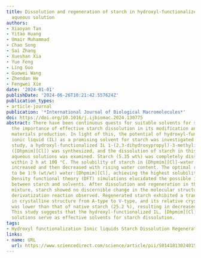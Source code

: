 ```yaml
---
title: Dissolution and regeneration of starch in hydroxyl-functionalized ionic liquid
  aqueous solution
authors:
- Xiaoyan Tan
- Yitao Huang
- Umair Muhammad
- Chao Song
- Sai Zhang
- Xueshan Xia
- Yue Feng
- Ling Guo
- Guowei Wang
- Zhendan He
- Fengwei Xie
date: '2024-01-01'
publishDate: '2024-06-26T10:21:42.557624Z'
publication_types:
- article-journal
publication: '*International Journal of Biological Macromolecules*'
doi: https://doi.org/10.1016/j.ijbiomac.2024.130775
abstract: There have been continuous quests for suitable solvents for starch, given
  the importance of effective starch dissolution in its modification and subsequent
  materials production. In light of this, the potential of hydroxyl-functionalized
  ionic liquid (IL) as a promising solvent for starch was investigated. Within this
  study, a hydroxyl-functionalized IL 1-(2,3-dihydroxypropyl)-3-methylimidazole chloride
  ([Dhpmim][Cl]) was synthesized, and the dissolution of starch in this IL and its
  aqueous solutions was examined. Starch (5.35 wt%) was completely dissolved in [Dhpmim][Cl]
  within 2 h at 100 °C. The solubility of starch in [Dhpmim][Cl]-water mixtures initially
  increased and then decreased with rising water content. The optimal ratio was found
  to be 1:9 (wt/wt) water:[Dhpmim][Cl], achieving the highest solubility at 9.28 wt%.
  Density functional theory (DFT) simulations elucidated the possible interactions
  between starch and solvents. After dissolution and regeneration in the 1:9 water:[Dhpmim][Cl]
  mixture, starch showed no discernible change in the molecular structure, with no
  derivatization reaction observed. Regenerated starch exhibited a transformation
  in crystalline structure from A-type to V-type, and its relative crystallinity (12.4 %)
  was lower than that of native starch (25.2 %), resulting in decreased thermal stability.
  This study suggests that the hydroxyl-functionalized IL, [Dhpmim][Cl], and its aqueous
  solutions serve as effective solvents for starch dissolution.
tags:
- Hydroxyl functionalization Ionic liquids Starch Dissolution Regeneration
links:
- name: URL
  url: https://www.sciencedirect.com/science/article/pii/S0141813024015794
---
```

